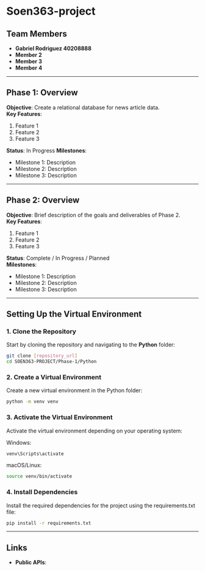 # Soen363-project

## Team Members
- **Gabriel Rodriguez 40208888**
- **Member 2**
- **Member 3**
- **Member 4**

---

## Phase 1: Overview
**Objective**: Create a relational database for news article data.   
**Key Features**:
1. Feature 1
2. Feature 2
3. Feature 3

**Status**: In Progress
**Milestones**:
- Milestone 1: Description
- Milestone 2: Description
- Milestone 3: Description

---

## Phase 2: Overview
**Objective**: Brief description of the goals and deliverables of Phase 2.  
**Key Features**:
1. Feature 1
2. Feature 2
3. Feature 3

**Status**: Complete / In Progress / Planned  
**Milestones**:
- Milestone 1: Description
- Milestone 2: Description
- Milestone 3: Description

---

## Setting Up the Virtual Environment
### 1. Clone the Repository
Start by cloning the repository and navigating to the **Python** folder:
```bash
git clone [repository_url]
cd SOEN363-PROJECT/Phase-1/Python
```

### 2. Create a Virtual Environment
Create a new virtual environment in the Python folder:
```bash
python -m venv venv
```

### 3. Activate the Virtual Environment
Activate the virtual environment depending on your operating system:

Windows:
```bash
venv\Scripts\activate
```
macOS/Linux:
```bash
source venv/bin/activate
```

### 4. Install Dependencies
Install the required dependencies for the project using the requirements.txt file:
```bash
pip install -r requirements.txt
```

---


## Links
- **Public APIs**: 

